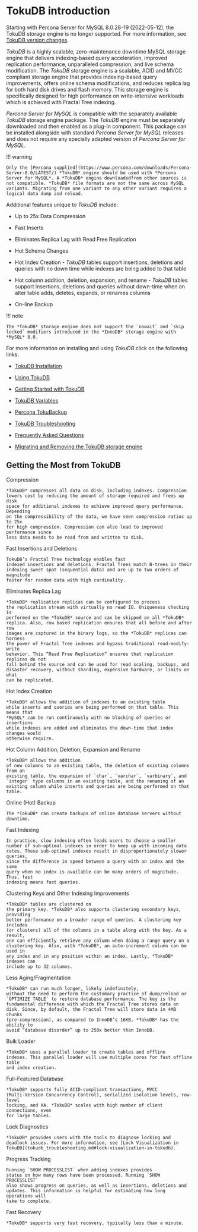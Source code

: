 # TokuDB introduction

Starting with Percona Server for MySQL 8.0.28-19 (2022-05-12), the TokuDB storage engine is no longer supported. For more information, see [TokuDB version changes](tokudb-version-changes.md). 


*TokuDB* is a highly scalable, zero-maintenance downtime MySQL storage engine
that delivers indexing-based query acceleration, improved replication
performance, unparalleled compression, and live schema modification. The
*TokuDB* storage engine is a scalable, ACID and MVCC compliant storage engine
that provides indexing-based query improvements, offers online schema
modifications, and reduces replica lag for both hard disk drives and flash
memory. This storage engine is specifically designed for high performance on
write-intensive workloads which is achieved with Fractal Tree indexing.

*Percona Server for MySQL* is compatible with the separately available *TokuDB* storage
engine package. The *TokuDB* engine must be separately downloaded and then
enabled as a plug-in component. This package can be installed alongside with
standard *Percona Server for MySQL* releases and does not require any specially adapted
version of *Percona Server for MySQL*.

!!! warning

    Only the [Percona supplied](https://www.percona.com/downloads/Percona-Server-8.0/LATEST/) *TokuDB* engine should be used with *Percona Server for MySQL*. A *TokuDB* engine downloadedfrom other sources is not compatible. *TokuDB* file formats are not the same across MySQL variants. Migrating from one variant to any other variant requires a logical data dump and reload.

Additional features unique to *TokuDB* include:

* Up to 25x Data Compression

* Fast Inserts

* Eliminates Replica Lag with Read Free Replication

* Hot Schema Changes

* Hot Index Creation - *TokuDB* tables support insertions, deletions and queries
with no down time while indexes are being added to that table

* Hot column addition, deletion, expansion, and rename - *TokuDB* tables support
insertions, deletions and queries without down-time when an alter table adds,
deletes, expands, or renames columns

* On-line Backup

!!! note

    The *TokuDB* storage engine does not support the `nowait` and `skip locked` modifiers introduced in the *InnoDB* storage engine with *MySQL* 8.0.

For more information on installing and using *TokuDB* click on the following
links:

* [TokuDB Installation](tokudb-intro.md)

* [Using TokuDB](using-tokudb.md)

* [Getting Started with TokuDB](tokudb-quickstart.md)

* [TokuDB Variables](tokudb-variables.md)

* [Percona TokuBackup](toku-backup.md)

* [TokuDB Troubleshooting](tokudb-troubleshooting.md)

* [Frequently Asked Questions](tokudb-faq.md)

* [Migrating and Removing the TokuDB storage engine](removing-tokudb.md)


## Getting the Most from TokuDB

Compression

    *TokuDB* compresses all data on disk, including indexes. Compression
    lowers cost by reducing the amount of storage required and frees up disk
    space for additional indexes to achieve improved query performance. Depending
    on the compressibility of the data, we have seen compression ratios up to 25x
    for high compression. Compression can also lead to improved performance since
    less data needs to be read from and written to disk.

Fast Insertions and Deletions

    TokuDB’s Fractal Tree technology enables fast
    indexed insertions and deletions. Fractal Trees match B-trees in their
    indexing sweet spot (sequential data) and are up to two orders of magnitude
    faster for random data with high cardinality.

Eliminates Replica Lag

    *TokuDB* replication replicas can be configured to process
    the replication stream with virtually no read IO. Uniqueness checking is
    performed on the *TokuDB* source and can be skipped on all *TokuDB*
    replica. Also, row based replication ensures that all before and after row
    images are captured in the binary logs, so the *TokuDB* replicas can harness
    the power of Fractal Tree indexes and bypass traditional read-modify-write
    behavior. This “Read Free Replication” ensures that replication replicas do not
    fall behind the source and can be used for read scaling, backups, and
    disaster recovery, without sharding, expensive hardware, or limits on what
    can be replicated.

Hot Index Creation

    *TokuDB* allows the addition of indexes to an existing table
    while inserts and queries are being performed on that table. This means that
    *MySQL* can be run continuously with no blocking of queries or insertions
    while indexes are added and eliminates the down-time that index changes would
    otherwise require.

Hot Column Addition, Deletion, Expansion and Rename

    *TokuDB* allows the addition
    of new columns to an existing table, the deletion of existing columns from an
    existing table, the expansion of `char`, `varchar`, `varbinary`, and
    `integer` type columns in an existing table, and the renaming of an
    existing column while inserts and queries are being performed on that table.

Online (Hot) Backup

    The *TokuDB* can create backups of online database servers without downtime.

Fast Indexing

    In practice, slow indexing often leads users to choose a smaller
    number of sub-optimal indexes in order to keep up with incoming data
    rates. These sub-optimal indexes result in disproportionately slower queries,
    since the difference in speed between a query with an index and the same
    query when no index is available can be many orders of magnitude. Thus, fast
    indexing means fast queries.

Clustering Keys and Other Indexing Improvements

    *TokuDB* tables are clustered on
    the primary key. *TokuDB* also supports clustering secondary keys, providing
    better performance on a broader range of queries. A clustering key includes
    (or clusters) all of the columns in a table along with the key. As a result,
    one can efficiently retrieve any column when doing a range query on a
    clustering key. Also, with *TokuDB*, an auto-increment column can be used in
    any index and in any position within an index. Lastly, *TokuDB* indexes can
    include up to 32 columns.

Less Aging/Fragmentation

    *TokuDB* can run much longer, likely indefinitely,
    without the need to perform the customary practice of dump/reload or
    `OPTIMIZE TABLE` to restore database performance. The key is the
    fundamental difference with which the Fractal Tree stores data on
    disk. Since, by default, the Fractal Tree will store data in 4MB chunks
    (pre-compression), as compared to InnoDB’s 16KB, *TokuDB* has the ability to
    avoid “database disorder” up to 250x better than InnoDB.

Bulk Loader

    *TokuDB* uses a parallel loader to create tables and offline
    indexes. This parallel loader will use multiple cores for fast offline table
    and index creation.

Full-Featured Database

    *TokuDB* supports fully ACID-compliant transactions, MVCC
    (Multi-Version Concurrency Control), serialized isolation levels, row-level
    locking, and XA. *TokuDB* scales with high number of client connections, even
    for large tables.

Lock Diagnostics

    *TokuDB* provides users with the tools to diagnose locking and
    deadlock issues. For more information, see [Lock Visualization in TokuDB](tokudb_troubleshooting.md#lock-visualization-in-tokudb).

Progress Tracking

    Running `SHOW PROCESSLIST` when adding indexes provides
    status on how many rows have been processed. Running `SHOW PROCESSLIST`
    also shows progress on queries, as well as insertions, deletions and
    updates. This information is helpful for estimating how long operations will
    take to complete.

Fast Recovery

    *TokuDB* supports very fast recovery, typically less than a minute.

